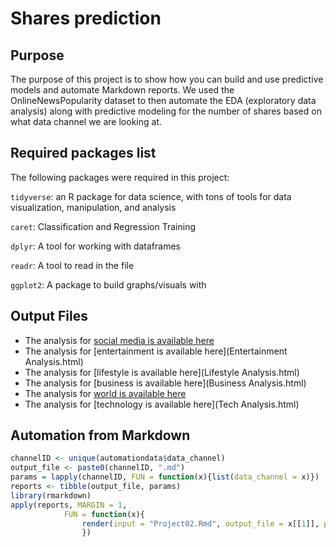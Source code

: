 # Shares prediction

## Purpose
The purpose of this project is to show how you can build and use predictive models and automate Markdown reports. We used the OnlineNewsPopularity dataset
to then automate the EDA (exploratory data analysis) along with predictive modeling for the number of shares based on what data channel we are looking at.

## Required packages list

The following packages were required in this project:

`tidyverse`: an R package for data science, with tons of tools for data visualization, manipulation, and analysis

`caret`: Classification and Regression Training

`dplyr`: A tool for working with dataframes

`readr`: A tool to read in the file

`ggplot2`: A package to build graphs/visuals with

## Output Files
- The analysis for [social media is available here](Social%20Media%20Analysis.html)
- The analysis for [entertainment is available here](Entertainment Analysis.html)
- The analysis for [lifestyle is available here](Lifestyle Analysis.html)
- The analysis for [business is available here](Business Analysis.html)
- The analysis for [world is available here](WorldAnalysis.md)
- The analysis for [technology is available here](Tech Analysis.html)


## Automation from Markdown

``` r 
channelID <- unique(automationdata$data_channel)
output_file <- paste0(channelID, ".md")
params = lapply(channelID, FUN = function(x){list(data_channel = x)})
reports <- tibble(output_file, params)
library(rmarkdown)
apply(reports, MARGIN = 1, 
            FUN = function(x){
                render(input = "Project02.Rmd", output_file = x[[1]], params = x[[2]])
                })
```



